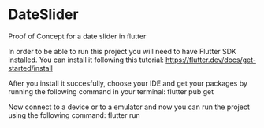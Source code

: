 # DateSlider
Proof of Concept for a date slider in flutter 

In order to be able to run this project you will need to have Flutter SDK installed. 
You can install it following this tutorial: https://flutter.dev/docs/get-started/install

After you install it succesfully, choose your IDE and get your packages by running the following command in your terminal:
flutter pub get

Now connect to a device or to a emulator and now you can run the project using the following command:
flutter run
